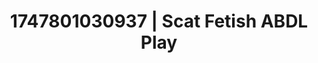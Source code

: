 ---
categories:
- Twerking tease
- Erotic photography
- Shibari art
- Erotic art direction
- Flirty smirk
image: /assets/images/1747801030937.jpg
layout: post
seo:
  description: Featured content with premium Scat Fetish, ABDL Play. HD images available.
  keywords: Scat Fetish, ABDL Play
  og_image: /assets/images/1747801030937.jpg
  schema_type: VisualArtwork
tags:
- ABDL Play
- Scat Fetish
- '#1747801030937'
title: 1747801030937 | Scat Fetish ABDL Play
---